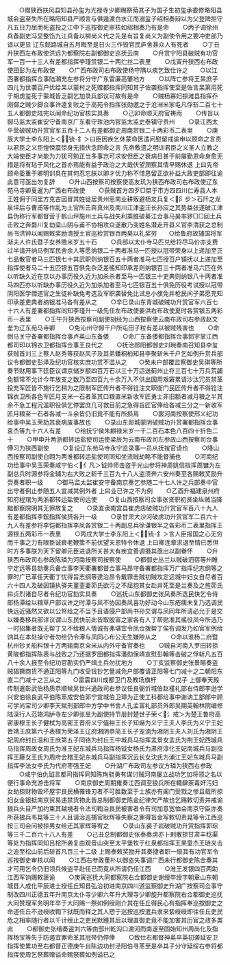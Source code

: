 <!-- { "loadSidebar": true } -->
　　○赠狭西扶风县知县孙玺为光禄寺少卿赐祭荫其子为国子生初玺承委修略阳县城会盗至失所在略阳知县严顺言与俱遁渡白水江而溺玺子绍相奏辩以为父登陴拒守凡五日力屈而死盗投之江中下巡按御史审核如绍相奏乃有是命
　　○丙子调徐州兵备副史冯显整饬九江兵备以柳尚义代之先是有旨复尚义为副使令用之要冲吏部乃谙以更显  辽东懿路城自五月晦至是日火三作毁官民庐舍甚众人有死者
　　○丁丑升狭西左布政使洪远为都察院右副都御史巡抚云南
　　○升赏宁阳县破贼有功官军一百一十三人有差都指挥李瑾赏银二十两纻丝二表里
　　○戊寅升狭西右布政使田彭为左布政使
　　○广西布政司右布政使杨守隅以疾乞致仕许之　　○以江西署都指挥佥事陆潮充左参将分守广东雷廉高肇地方
　　○以阵亡参将王杲庶子四儿为世袭百户优给杲以蒙村之死赠都指挥同知其子佐袭指挥使至是佐言杲第用死于胡虏玺死于蒙城皆乏嗣乞加录兵部议可故有是命
　　○贼杨寡妇掠潍县指挥乔刚御之贼少脚佥事许逵复败之于高苑令指挥张勋邀之于沧洲米家屯凡俘斩二百七十五人都御史陆完以闻命纪功官核实具奏
　　○己卯命顺天府官祷雨
　　○传旨以御马监太监崔安守备南京广东看守珠池内官监太监史泰镇守贵州
　　○录江西太平营破贼功升赏官军五百十二人有差都御史周南赏银二十两彩币二表里
　　○庚辰大学士李东阳上＜锍-釒＞曰臣因疾乞休蒙命医遣问慰留戒谕申以顾命之言责以君臣之义臣惶悚震惊身无措伏念顾命之言  先帝敷遗之明训君臣之义圣人立教之大端使臣才尚能为力犹可勉正当多事岂可求安但臣之衰病日甚于前屡勤恩命身愈无措是将有玷于风化之首亦焉能有益于政治之大哉伏望潣察其情早赐休退  上曰先帝顾命委重于卿明训具在其何忍忘朕以卿才优力称不惜恳留正欲补益大政吏部即往谕此意可亟出勿复辞
　　○升山西按察司按察使高友玑为狭西布政司右布政使辽东苑马寺卿夏暹为广西右布政使
　　○获贼首方四歹□桀于市方四四川仁寿县人本王姓佣于同里方克古因冒其姓徙居贵州思南业耕贩避杨友兵复＜阝步＞石阡之龙泉坪后与曹甫等作乱为土官所击奔真州及南川江津盗汪长孙应之其势益张遂破江津县伪称行军都督营于鹤山坪施州土兵与战失利乘胜破綦江佥事马昊率猡□□回土兵击败之奔婺川复劫梁山阴与甫不协相攻众遂散乃变姓名潜走开县义官李清获之总制尚书洪钟以闻赐敕奖励清授土官巡检赏银百两昊以礼奖劳　　○给鲁府故辅国将军渐夫人许氏暨子女养赡米岁五十石
　　○兵部以太仆寺马匹兑给将尽马价亦支费过半请开纳马例军民舍余人等愿纳银二十两者准马一匹授以冠带荣身以上递加至正七品散官者马三匹银七十其武职则纳银百五十两者准马七匹授百户镇抚以上递加至指挥使者马二十五匹银五百俱免杂泛差徭知印承差则纳银百三十两者准马六匹在外以听缺久近在京以办事历役久近为加杀杀者至马一匹银三十吏典则纳银八十两者准马四匹亦以听缺办事历役久近为加杀加者至马七匹银百五十俱免历役考试授以冠带阴阳医学僧道官之生徒补缺免考选及军职袭替免比试总小旗免并枪民间子弟愿充知印承差吏典者纳银准马各有差从之
　　○辛巳录山东青城破贼功升赏官军六百七十六人有差署都指挥同知李瑾升一级先任左布政使姜洪右布政使夏时各赏银五两彩币一表里
　　○壬午升狭西按察司副使胡经为山西按察使云南布政司右参政赵文奎为辽东苑马寺卿
　　○免沁州守御千户所屯田子粒有差以被贼残害也
　　○命倒马关守备署都指挥佥事卢英山东备倭
　　○命广东备倭都指挥佥事郭宇掌江西都司印以锦衣卫都指挥佥事王良代之
　　○抚治郧阳都御史刘琬奏南召知县李玺获贼首刘三上蔡人赵秀等获赵风子及其弟鐇桐柏知县李聚斩朱千户乞如例升赏兵部议令都御史彭泽及纪功官核实庶功赏不滥从之　　○癸未户部覆监察御史吴祺等所奏节财用事下廷臣议谓京储岁额四百万石以三十万运送蓟州止存三百七十万兵荒蠲免额常不允计今年放支之数乃至四百九十余万入不供出国用艰窘累请沙汰冗员禁革投充军匠皆不施行乞稍为之限制军匠传升者不得铨注文职衙门民匠传升者不得铨注锦衣卫所各色军匠月支米一石者革其口粮直米新收军匠勇士非旧额者减月粮之半其余不急工程冗滥职役俱乞停罢庶几可救目前之急得旨匠官俸给各减三分之一新收军匠月粮至一石者各减一斗余皆仍旧竟不能有所损焉
　　○罢河南按察使邢义纪功给事中吴玉荣劾其衰病废事故也
　　○录山东郯城蒙阴破贼功升赏署都指挥佥事袁杰等九十六人有差
　　○给抚宁侯朱麒禄米岁一千二百石本色八百四十折色二十
　　○甲申升两浙都转运盐使司运使梁辰为云南布政司左参政山西按察司佥事傅习为狭西副使
　　○复设辽东苑马寺永宁监录事一员从抚按官请也
　　○降山西按察司副使白翱为两淮都转运盐使司同知坐流贼劫略不能督捕也
　　○河南纪功给事中吴玉荣奏咸宁伯＜亻凡＞钺帅师击盗于光山参将神周姚信指挥周镛为左副总兵时源参将金辅为右大败之斩千三百九十八人盗溃奔六安州奏至各赐敕奖励升赍奏者职一级
　　○御马监太监崔安守备南京奏乞参随二十七人许之兵部奏中官出守者例止参随五人宜减其例外者  上曰业已许之不为例
　　○乙酉升福建泉州府知府程琯为两浙都转运盐使司运使　　○复山西按察司佥事张贤职初贤坐纵贼当降黜都察院明其无罪故复之
　　○录直隶南宫县崔虎店破贼功升赏官军百八十九人有差都指挥李鋐指挥侯赟各升一级
　　○录甘肃大沙河破虏功升赏官军二百六十九人有差参将李恺都指挥李凤各赏银二十两副总兵徐谦银半之各彩币二表里指挥王源银五两彩币一表里
　　○丙戌大学士李东阳上＜锍-釒＞言人臣报国之心无穷而干事之力有限臣诚衰老鞭策不前伏望天恩特令休退  上曰卿连章求退至情已悉但时方多事朕为天下留卿元臣进退所关甚大有疾宜善调摄其亟出以副眷怀
　　○升狭西布政司右参政陈璘为河南按察司按察使
　　○都御史丛兰以贼破泗宿等州睢宁定远等县劾奏兵备佥事李天衢署都督佥事马昂守备署都指挥万广指挥纪志纲等之罪时广已革任天衢丁忧得旨志纲等逮治昂令戴罪击贼初贼攻定远城中妇女自尽者百六十四人及破固镇执驿夫董銮妻茆氏欲污之不屈抱其女赴井死至是兰奏及之旌茆氏曰贞烈诸自尽者令纪功官劾实具奏
　　○巡抚山东都御史张凤奏所选民快乞令侍郎杨潭给以粮草户部议许之时潭与凤不协因奏凤喜功好动今山东疮痍未复乃选调民快远近骚然又欲以公帑给之不当予且语侵户部尚书孙交谓与凤同年所请必允于是交以嫌奏移兵部详议谓山东民快前此皆取殷富之家各有人丁帮贴准其徭役凤今所选乃一时招集者既无帮丁又不给粮人情诚有弗堪宜令凤佥拨帮丁俟有调发乃如官军例给饷其在本处操守者勿给仍令潭与凤同心布公无生嫌隙从之
　　○命以淮杨二府暨杭州钞关船料银十万两输南京籴米从内外守备官奏也
　　○贼自河南入罗田转掠黄陂都指挥陈表与战败之乃还据罗田都指挥潘勋保靖宣慰彭翰等击破之俘斩凡五百八十余人报至令纪功官勘实仍严缉土兵勿扰地方
　　○丁亥监察御史张景晹奏盗贼猖獗商货不通正阳等九门收受钱钞乞量减免户部覆请正阳等七门减十之二朝阳东直二门减十之三从之　　○雷震四川成都卫门及教场旗杆
　　○戊子  上御奉天殿传制遣彰武伯杨质恭顺候吴世兴通政司右参议任良弼忻城伯赵槿礼部右侍郎李逊学兴安伯徐良武平伯陈熹成安伯郭宁宣城伯卫璋为正使工科都给事中谢讷工部郎中顾可学尚宝司少卿李天赋刑部郎中方学中书舍人孔孟富礼部员外郎吴期英翰林院编修陆深行人范辂鸿胪寺左少卿张昱为副使持节册封楚世子荣＜氵戒＞为楚王鲁府高密康穆王长子健栻为高密王晋府义宁僖裕王长子知爀为义宁王夫人李氏为义宁王妃晋靖王庶第六子表檈为荣泽王辽府湘阴恭简王长子宠湳为湘阴王夫人刘氏为湘阴王妃周府封丘温和王庶第五子同铬为封丘王中城兵马指挥孟景女孟氏为荆王妃西城兵马指挥周政女周氏为淮王妃东城兵马指挥杨钺女杨氏为肃府淳化王妃南城兵马副指挥王藤女王氏为周府会稽王妃东城兵马副指挥沉云长女沈氏为浦江王妃东城兵马副指挥李法女李氏为代府枣强王妃
　　○升湖广布政司左参议方璘为狭西右参政
　　○咸宁伯仇钺言都司指挥同知陈珣骁勇有谋讨贼河南屡立战功乞加将领之名以便行事命充游击将军
　　○南京御史周期雍奏江西调至狼兵所在輙肆荼毒奸污妇女劫掠财物毁坏屋宇良民横罹锋刃者不可胜数至于士族亦有阖门受戮之惨且载所掠妇女金银抵南京贸易违禁货物此皆总制都御史陈金纪律欠严故也乞赐敕切责并戒谕狼兵头目严加约束其越境者令法司鞫治良民被害者令有司加意宽恤会南京守臣亦奏所获狼兵韦晃等三十人且请治巡捕官耿辉等失察之罪得旨金写敕切责晃等令江西巡按三司会问被掠男女给还其家辉等宥之
　　○录山东裴子岩破贼功升赏指挥郭琮等三千二百六十八人有差
　　○己丑总制都御史张泰奏虏亦卜剌散掠甘肃丰稔渠等处为指挥同知吕桧所袭复由观音山突至太平堡牧于红泉都指挥王杲童杰王琏夹击之追至松山前后斩首凡百三十二级  上赐泰敕奖励升其奏捷者职一级其有功官军令巡按御史审核以闻
　　○江西右参政董朴以御盗失事调广西未行都御史陈金奏其才可用乞令仍旧领兵候盗平赴任已而竟从所请仍任江西
　　○淮王发银四百两助江西军饷赐敕褒谕
　　○庚寅巡抚大同都察院右佥都御史谢绶卒绶字朝章山东朝城县人成化甲辰进士授任丘知县弘治初进南京四川道监察御史升湖广按察司佥事守制改四川正德五年升南京太仆寺少卿六年升大理寺少卿旋升都察院右佥都御史巡抚大同赞理军务明年卒于大同赐一祭如例绶刚介其在任丘得民心有指挥奉巡按御史之命道任丘不逊绶收鞫下狱既而释之其人愬于巡按巡按遣兵隶来絷绶绶即往任丘吏民危之相率随行者以千计绶止之吏民默踵其后以理直御史竟不能加害其历官之政多类此
　　○都御史张缙奏盗刘六等由邳州乾沟口渡河而南遂至固始知州周尚化及指挥杨宝等失于防遏宜罪命革其冠带仍停俸
　　○致仕右都督神英卒英初袭延安卫指挥使累功至右都督正德庚午自陈边功封泾阳伯寻革至是卒其子分守延绥右参将都指挥使周乞祭葬赠谥命赐祭葬如例谥已之
